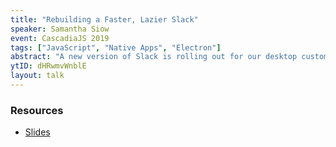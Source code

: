 ```yaml
---
title: "Rebuilding a Faster, Lazier Slack"
speaker: Samantha Siow
event: CascadiaJS 2019
tags: ["JavaScript", "Native Apps", "Electron"]
abstract: "A new version of Slack is rolling out for our desktop customers, built from the ground up to be faster, more efficient, and easier to work on. In this talk, I’ll focus on our move from an eager data model to a lazily loaded and incomplete data model, and how that made for a speedier Slack experience."
ytID: dHRwmvWnblE
layout: talk
---
```

### Resources 

- [Slides](https://speakerdeck.com/samanthasiow/rebuilding-a-faster-lazier-slack)